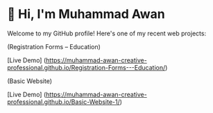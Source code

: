 # 👋 Hi, I'm Muhammad Awan

Welcome to my GitHub profile! Here's one of my recent web projects:

(Registration Forms – Education)

[Live Demo] (https://muhammad-awan-creative-professional.github.io/Registration-Forms---Education/)

(Basic Website)

[Live Demo] (https://muhammad-awan-creative-professional.github.io/Basic-Website-1/)
